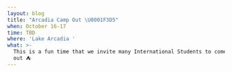 ```yaml
---
layout: blog
title: "Arcadia Camp Out \U0001F3D5"
when: October 16-17
time: TBD
where: 'Lake Arcadia '
what: >-
  This is a fun time that we invite many International Students to come and camp
  out ⛺️
---
```


